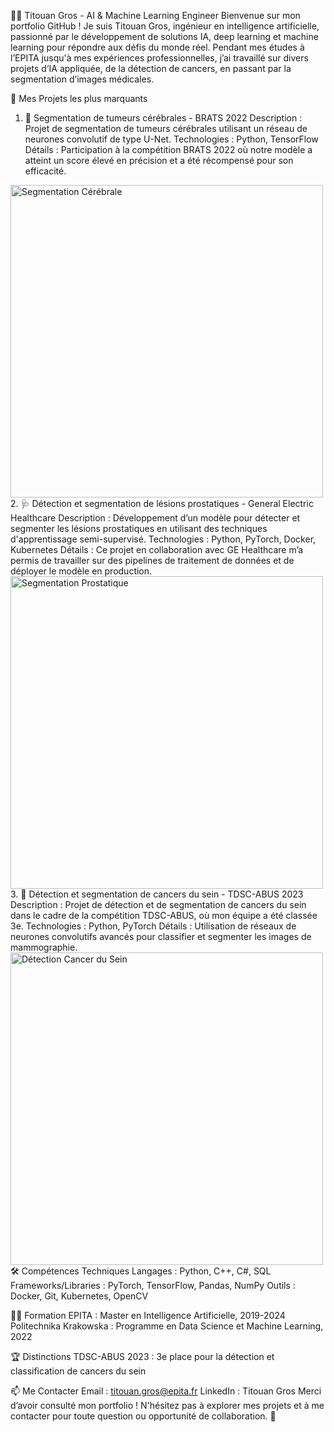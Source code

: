 👨‍💻 Titouan Gros - AI & Machine Learning Engineer
Bienvenue sur mon portfolio GitHub ! Je suis Titouan Gros, ingénieur en intelligence artificielle, passionné par le développement de solutions IA, deep learning et machine learning pour répondre aux défis du monde réel. Pendant mes études à l’EPITA jusqu'à mes expériences professionnelles, j’ai travaillé sur divers projets d’IA appliquée, de la détection de cancers, en passant par la segmentation d’images médicales.

📂 Mes Projets les plus marquants
1. 🧠 Segmentation de tumeurs cérébrales - BRATS 2022
Description : Projet de segmentation de tumeurs cérébrales utilisant un réseau de neurones convolutif de type U-Net.
Technologies : Python, TensorFlow
Détails : Participation à la compétition BRATS 2022 où notre modèle a atteint un score élevé en précision et a été récompensé pour son efficacité.
<img src="https://www.aquaportail.com/pictures2105/substance-grise.jpg" alt="Segmentation Cérébrale" width="500">
2. 🩺 Détection et segmentation de lésions prostatiques - General Electric Healthcare
Description : Développement d’un modèle pour détecter et segmenter les lésions prostatiques en utilisant des techniques d'apprentissage semi-supervisé.
Technologies : Python, PyTorch, Docker, Kubernetes
Détails : Ce projet en collaboration avec GE Healthcare m’a permis de travailler sur des pipelines de traitement de données et de déployer le modèle en production.
<img src="https://prostatecancercenternyc.com/wp-content/uploads/2020/09/tesla-multiparametric-MRI.jpg" alt="Segmentation Prostatique" width="500">
3. 🧬 Détection et segmentation de cancers du sein - TDSC-ABUS 2023
Description : Projet de détection et de segmentation de cancers du sein dans le cadre de la compétition TDSC-ABUS, où mon équipe a été classée 3e.
Technologies : Python, PyTorch
Détails : Utilisation de réseaux de neurones convolutifs avancés pour classifier et segmenter les images de mammographie.
<img src="https://miro.medium.com/v2/resize:fit:1400/1*DVtYTGpEVxtsOWcu560rLw.jpeg" alt="Détection Cancer du Sein" width="500">
🛠️ Compétences Techniques
Langages : Python, C++, C#, SQL
Frameworks/Libraries : PyTorch, TensorFlow, Pandas, NumPy
Outils : Docker, Git, Kubernetes, OpenCV

👨‍🏫 Formation
EPITA : Master en Intelligence Artificielle, 2019-2024
Politechnika Krakowska : Programme en Data Science et Machine Learning, 2022

🏆 Distinctions
TDSC-ABUS 2023 : 3e place pour la détection et classification de cancers du sein

📫 Me Contacter
Email : titouan.gros@epita.fr
LinkedIn : Titouan Gros
Merci d’avoir consulté mon portfolio ! N'hésitez pas à explorer mes projets et à me contacter pour toute question ou opportunité de collaboration. 🚀

